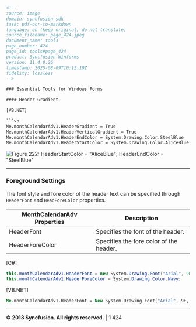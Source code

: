 ```html
<!-- 
source: image
domain: syncfusion-sdk
task: pdf-ocr-to-markdown
language: en (keep original; do not translate)
source_filename: page_424.jpeg
document_name: tools
page_number: 424
page_id: tools#page_424
product: Syncfusion Winforms
version: 11.4.0.26
timestamp: 2025-08-09T10:12:10Z
fidelity: lossless
-->

### Essential Tools for Windows Forms

#### Header Gradient

[VB.NET]

```vb
Me.monthCalendarAdv1.HeaderGradient = True
Me.monthCalendarAdv1.HeaderVerticalGradient = True
Me.monthCalendarAdv1.HeaderEndColor = System.Drawing.Color.SteelBlue
Me.monthCalendarAdv1.HeaderStartColor = System.Drawing.Color.AliceBlue
```

![Figure 222: HeaderStartColor = "AliceBlue"; HeaderEndColor = "SteelBlue"](assets/image.png "Figure 222: HeaderStartColor = \"AliceBlue\"; HeaderEndColor = \"SteelBlue\"")

---

### Foreground Settings

The font style and fore color of the header text can be specified through `HeaderFont` and `HeadForeColor` properties.

| MonthCalendarAdv Properties    | Description                                         |
|---------------------------------|-----------------------------------------------------|
| HeaderFont                     | Specifies the font of the header.                   |
| HeaderForeColor                | Specifies the fore color of the header.             |

[C#]

```csharp
this.monthCalendarAdv1.HeaderFont = new System.Drawing.Font("Arial", 9F, System.Drawing.FontStyle.Bold);
this.monthCalendarAdv1.HeaderForeColor = System.Drawing.Color.Navy;
```

[VB.NET]

```vb
Me.monthCalendarAdv1.HeaderFont = New System.Drawing.Font("Arial", 9F,
```

---

**© 2013 Syncfusion. All rights reserved.** |  ____1____ 424
```